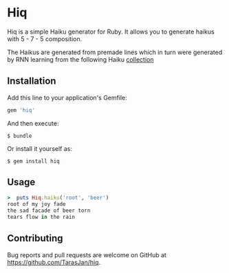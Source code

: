 # Hiq

Hiq is a simple Haiku generator for Ruby. It allows you to generate haikus with 5 - 7 - 5 composition.

The Haikus are generated from premade lines which in turn were generated by RNN learning from the following Haiku [collection](https://raw.githubusercontent.com/herval/creative_machines/master/haikuzao/src/main/resources/haiku.txt)


## Installation

Add this line to your application's Gemfile:

```ruby
gem 'hiq'
```

And then execute:

    $ bundle

Or install it yourself as:

    $ gem install hiq

## Usage


```ruby
>  puts Hiq.haiku('root', 'beer')
root of my joy fade
the sad facade of beer torn                                              
tears flow in the rain 
```

## Contributing

Bug reports and pull requests are welcome on GitHub at https://github.com/TarasJan/hiq.
